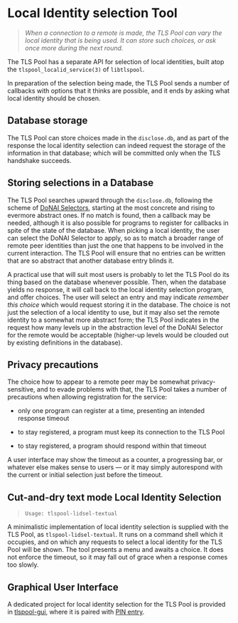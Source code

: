 Local Identity selection Tool
=============================

>   *When a connection to a remote is made, the TLS Pool can vary the local
>   identity that is being used.  It can store such choices, or ask once more
>   during the next round.*

The TLS Pool has a separate API for selection of local identities, built atop
the `tlspool_localid_service(3)` of `libtlspool`.

In preparation of the selection being made, the TLS Pool sends a number of
callbacks with options that it thinks are possible, and it ends by asking what
local identity should be chosen.

Database storage
----------------

The TLS Pool can store choices made in the `disclose.db`, and as part of the
response the local identity selection can indeed request the storage of the
information in that database; which will be committed only when the TLS
handshake succeeds.

Storing selections in a Database
--------------------------------

The TLS Pool searches upward through the `disclose.db`, following the scheme of
[DoNAI Selectors](http://donai.arpa2.net/selector.html), starting at the most
concrete and rising to evermore abstract ones.  If no match is found, then a
callback may be needed, although it is also possible for programs to register
for callbacks in spite of the state of the database.  When picking a local
identity, the user can select the DoNAI Selector to apply, so as to match a
broader range of remote peer identities than just the one that happens to be
involved in the current interaction.  The TLS Pool will ensure that no entries
can be written that are so abstract that another database entry blinds it.

A practical use that will suit most users is probably to let the TLS Pool do its
thing based on the database whenever possible.  Then, when the database yields
no response, it will call back to the local identity selection program, and
offer choices.  The user will select an entry and may indicate *remember this
choice* which would request storing it in the database.  The choice is not just
the selection of a local identity to use, but it may also set the remote
identity to a somewhat more abstract form; the TLS Pool indicates in the request
how many levels up in the abstraction level of the DoNAI Selector for the remote
would be acceptable (higher-up levels would be clouded out by existing
definitions in the database).

Privacy precautions
-------------------

The choice how to appear to a remote peer may be somewhat privacy-sensitive, and
to evade problems with that, the TLS Pool takes a number of precautions when
allowing registration for the service:

-   only one program can register at a time, presenting an intended response
    timeout

-   to stay registered, a program must keep its connection to the TLS Pool

-   to stay registered, a program should respond within that timeout

A user interface may show the timeout as a counter, a progressing bar, or
whatever else makes sense to users — or it may simply autorespond with the
current or initial selection just before the timeout.

Cut-and-dry text mode Local Identity Selection
----------------------------------------------

>   `Usage: tlspool-lidsel-textual`

A minimalistic implementation of local identity selection is supplied with the
TLS Pool, as `tlspool-lidsel-textual`.  It runs on a command shell which it
occupies, and on which any requests to select a local identity for the TLS Pool
will be shown.  The tool presents a menu and awaits a choice.  It does not
enforce the timeout, so it may fall out of grace when a response comes too
slowly.

Graphical User Interface
------------------------

A dedicated project for local identity selection for the TLS Pool is provided in
[tlspool-gui](http://github.com/amarsman/tlspool-gui), where it is paired with
[PIN entry](tool-pinentry.html).
